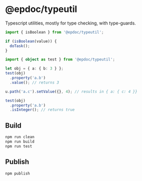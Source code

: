 # @epdoc/typeutil

Typescript utilities, mostly for type checking, with type-guards.

```ts
import { isBoolean } from '@epdoc/typeutil';

if (isBoolean(value)) {
  doTask();
}
```

```ts
import { object as test } from '@epdoc/typeutil';

let obj = { a: { b: 3 } };
test(obj)
  .property('a.b')
  .value(); // returns 3

u.path('a.c').setValue({}, 4); // results in { a: { c: 4 }}

test(obj)
  .property('a.b')
  .isInteger(); // returns true
```

## Build

```bash
npm run clean
npm run build
npm run test
```

## Publish

```bash
npm publish
```
